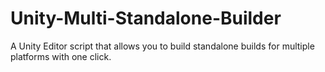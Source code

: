 # Unity-Multi-Standalone-Builder
A Unity Editor script that allows you to build standalone builds for multiple platforms with one click.
